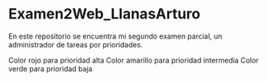 # Examen2Web_LlanasArturo
En este repositorio se encuentra mi segundo examen parcial, un administrador de tareas por prioridades. 

Color rojo para prioridad alta
Color amarillo para prioridad intermedia
Color verde para prioridad baja
